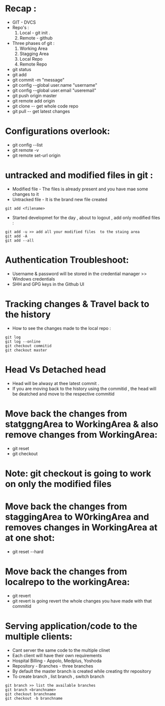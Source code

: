 # Recap :
* GIT - DVCS
* Repo's : 
    1. Local - git init .
    2. Remote - github
* Three phases of git :
    1. Working Area
    2. Stagging Area
    3. Local Repo
    4. Remote Repo
* git status 
* git add <filename>
* git commit -m "message"
* git config --global user.name "username"
* git config --global user.email "useremail"
* git push origin master 
* git remote add origin <repourl>
* git clone  -- get whole code repo 
* git pull   --  get latest changes 

# Configurations overlook:
* git config --list 
* git remote -v 
* git remote set-url origin <repourl>

# untracked and modified files in git :
* Modified file - The files is already present and you have mae some changes to it 
* Untracked file - It is the brand new file created 

```
git add <filename>
```
* Started developmet for the day , about to logout , add only modified files :
```
git add -u >> add all your modified files  to the staing area 
git add -A 
git add --all 
```

# Authentication Troubleshoot:
* Username & password will be stored in the credential manager >> Windows credentials
* SHH and GPG keys in the Github UI 

# Tracking changes & Travel back to the history 
* How to see the changes made to the local repo :
```
git log 
git log --online 
git checkout commitid
git checkout master
```

# Head Vs Detached head 
* Head will be alwasy at thee latest commit .
* If you are moving back to the history using the commitid , the head will be deatched and move to the respective commitid

# Move back the changes from statggngArea to WorkingArea  & also remove changes from WorkingArea:
* git reset <filename>
* git checkout <filename>
# Note: git checkout is going to work on only the modified files

# Move back the changes from staggingArea to W0rkingArea and removes changes in WorkingArea at at one shot:
* git reset --hard

# Move back the changes from localrepo to the workingArea:
* git revert <commitid>
* git revert is going revert the whole changes you have made with that commitid 


# Serving application/code to the multiple clients:
* Cant server the same code to the multiple clinet 
* Each client will have their own requirements 
* Hospital Billing - Appolo, Medplus, Yoshoda 
* Repository - Branches - three branches 
* By default the master branch is created while creating thr repository
* To create branch , list branch , switch branch

```
git branch >> list the available branches 
git branch <branchname>
git checkout branchname
git checkout -b branchname
```